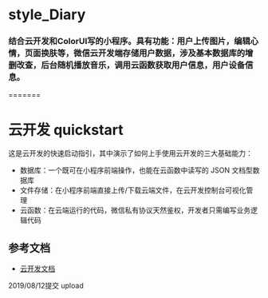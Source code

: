 # style_Diary
### 结合云开发和ColorUI写的小程序。具有功能：用户上传图片，编辑心情，页面换肤等，微信云开发端存储用户数据，涉及基本数据库的增删改查，后台随机播放音乐，调用云函数获取用户信息，用户设备信息。
=======
# 云开发 quickstart

这是云开发的快速启动指引，其中演示了如何上手使用云开发的三大基础能力：

- 数据库：一个既可在小程序前端操作，也能在云函数中读写的 JSON 文档型数据库
- 文件存储：在小程序前端直接上传/下载云端文件，在云开发控制台可视化管理
- 云函数：在云端运行的代码，微信私有协议天然鉴权，开发者只需编写业务逻辑代码

## 参考文档

- [云开发文档](https://developers.weixin.qq.com/miniprogram/dev/wxcloud/basis/getting-started.html)

2019/08/12提交
upload
